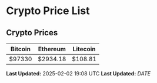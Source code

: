 # Crypto Price List

## Crypto Prices
| Bitcoin | Ethereum | Litecoin |
| ------- | -------- | -------- |
| $97330 | $2934.18 | $108.81 |
**Last Updated:** 2025-02-02 19:08 UTC
**Last Updated:** $DATE$
